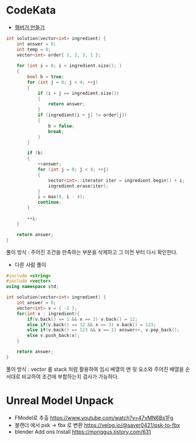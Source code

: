 # CodeKata

- [햄버거 만들기](https://github.com/solie75/Baekjoon/blob/5b7ebb99cfc16ddf482a52ec9bd85f0146be1ca7/%ED%94%84%EB%A1%9C%EA%B7%B8%EB%9E%98%EB%A8%B8%EC%8A%A4/1/133502.%E2%80%85%ED%96%84%EB%B2%84%EA%B1%B0%E2%80%85%EB%A7%8C%EB%93%A4%EA%B8%B0/%ED%96%84%EB%B2%84%EA%B1%B0%E2%80%85%EB%A7%8C%EB%93%A4%EA%B8%B0.cpp)
```c++
int solution(vector<int> ingredient) {
    int answer = 0;
    int temp = 0;
    vector<int> order{ 1, 2, 3, 1 };
    
    for (int i = 0; i < ingredient.size(); )
    {
        bool b = true;
        for (int j = 0; j < 4; ++j)
        {
            if (i + j == ingredient.size())
            {
                return answer;
            }
            if (ingredient[i + j] != order[j])
            {
                b = false;
                break;
            }
        }

        if (b)
        {
            ++answer;
            for (int j = 0; j < 4; ++j)
            {
                vector<int>::iterator iter = ingredient.begin() + i;
                ingredient.erase(iter);
            }
            i = max(0, i - 4);
            continue;
        }

        ++i;
    }

    return answer;
}
```
풀이 방식 : 주어진 조건을 만족하는 부분을 삭제하고 그 이전 부터 다시 확인한다.

- 다른 사람 풀이
```c++
#include <string>
#include <vector>
using namespace std;

int solution(vector<int> ingredient) {
    int answer = 0;
    vector<int> v = { -1 };
    for(int x : ingredient){
        if(v.back() == 1 && x == 2) v.back() = 12;
        else if(v.back() == 12 && x == 3) v.back() = 123;
        else if(v.back() == 123 && x == 1) answer++, v.pop_back();
        else v.push_back(x);
    }    

    return answer;
}
```
풀이 방식 : vector 를 stack 처럼 활용하여 임시 배열의 맨 뒷 요소와 주어진 배열을 순서대로 비교하여 조건에 부합하는지 검사가 가능하다.

# Unreal Model Unpack

- FModel로 추출
https://www.youtube.com/watch?v=47yMN6Bs1Fg
- 블랜더 에서 psk -> fbx 로 변환
https://velog.io/@saver0421/psk-to-fbx
- blender Add ons Install
https://monggus.tistory.com/631

